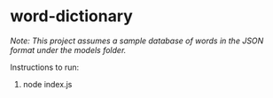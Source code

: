 # word-dictionary
*Note: This project assumes a sample database of words in the JSON format under the models folder.*

Instructions to run:
1) node index.js
